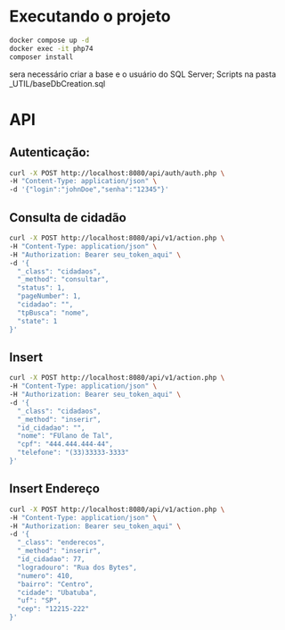 # Executando o projeto
```bash
docker compose up -d
docker exec -it php74
composer install
```
sera necessário criar a base e o usuário do SQL Server;
Scripts na pasta _UTIL/baseDbCreation.sql

# API
## Autenticação:
``` bash
curl -X POST http://localhost:8080/api/auth/auth.php \
-H "Content-Type: application/json" \
-d '{"login":"johnDoe","senha":"12345"}'

```
## Consulta de cidadão
``` bash
curl -X POST http://localhost:8080/api/v1/action.php \
-H "Content-Type: application/json" \
-H "Authorization: Bearer seu_token_aqui" \
-d '{
  "_class": "cidadaos", 
  "_method": "consultar",
  "status": 1,
  "pageNumber": 1,
  "cidadao": "",
  "tpBusca": "nome",
  "state": 1
}'
```

## Insert
``` bash
curl -X POST http://localhost:8080/api/v1/action.php \
-H "Content-Type: application/json" \
-H "Authorization: Bearer seu_token_aqui" \
-d '{
  "_class": "cidadaos",
  "_method": "inserir",
  "id_cidadao": "",
  "nome": "FUlano de Tal",
  "cpf": "444.444.444-44",
  "telefone": "(33)33333-3333"
}'
```

## Insert Endereço
``` bash
curl -X POST http://localhost:8080/api/v1/action.php \
-H "Content-Type: application/json" \
-H "Authorization: Bearer seu_token_aqui" \
-d '{
  "_class": "enderecos",
  "_method": "inserir",
  "id_cidadao": 77,
  "logradouro": "Rua dos Bytes",
  "numero": 410,
  "bairro": "Centro",
  "cidade": "Ubatuba",            
  "uf": "SP",
  "cep": "12215-222"
}'

```